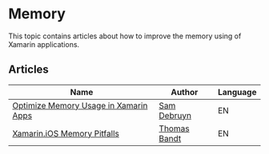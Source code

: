 # Memory

This topic contains articles about how to improve the memory using of Xamarin applications.

## Articles

Name | Author | Language
---- | ------ | --------
[Optimize Memory Usage in Xamarin Apps](https://www.chipsncookies.com/2017/optimize-memory-usage-in-xamarin-apps/) | [Sam Debruyn](https://www.chipsncookies.com/) | EN
[Xamarin.iOS Memory Pitfalls](https://thomasbandt.com/xamarinios-memory-pitfalls) | [Thomas Bandt](https://thomasbandt.com/about) | EN